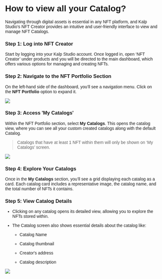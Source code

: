 <style>  body { font-family: "Source Sans 3", sans-serif!important; }</style>
<link href="https://fonts.googleapis.com/css2?family=Source+Sans+3:ital,wght@0,200..900;1,200..900&display=swap" rel="stylesheet">    
<link rel="stylesheet" href="https://fonts.googleapis.com/icon?family=Material+Icons">

# How to view all your Catalog?

Navigating through digital assets is essential in any NFT platform, and Kalp Studio’s NFT Creator provides an intuitive and user-friendly interface to view and manage NFT Catalogs.

### **Step 1: Log into NFT Creator**

Start by logging into your Kalp Studio account. Once logged in, open ‘NFT Creator’ under products and you will be directed to the main dashboard, which offers various options for managing and creating NFTs.

### **Step 2: Navigate to the NFT Portfolio Section**

On the left-hand side of the dashboard, you’ll see a navigation menu. Click on the **NFT Portfolio** option to expand it.


![](https://docs-images-kalp-studio.s3.ap-south-1.amazonaws.com/NFT+Creator+Articles+STG/view+catalog/vc1.png)

### **Step 3: Access 'My Catalogs'**

Within the NFT Portfolio section, select **My Catalogs**. This opens the catalog view, where you can see all your custom created catalogs along with the default Catalog.

> Catalogs that have at least 1 NFT within them will only be shown on ‘My Catalogs’ screen.

![](https://docs-images-kalp-studio.s3.ap-south-1.amazonaws.com/NFT+Creator+Articles+STG/view+catalog/vc2.png)

### **Step 4: Explore Your Catalogs**

Once in the **My Catalogs** section, you’ll see a grid displaying each catalog as a card. Each catalog card includes a representative image, the catalog name, and the total number of NFTs it contains.

### **Step 5: View Catalog Details**

-   Clicking on any catalog opens its detailed view, allowing you to explore the NFTs stored within.  
      
    
-   The Catalog screen also shows essential details about the catalog like:
    
    -   Catalog Name
        
    -   Catalog thumbnail
        
    -   Creator's address
        
    -   Catalog description
        

![](https://docs-images-kalp-studio.s3.ap-south-1.amazonaws.com/NFT+Creator+Articles+STG/view+catalog/vc3.png)